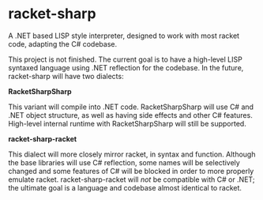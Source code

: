 racket-sharp
==================

A .NET based LISP style interpreter, designed to work with most racket code, adapting the C# codebase.

This project is not finished. The current goal is to have a high-level LISP syntaxed language using .NET reflection for the codebase. In the future, racket-sharp will have two dialects:

**RacketSharpSharp**

This variant will compile into .NET code. RacketSharpSharp will use C# and .NET object structure, as well as having side effects and other C# features. High-level internal runtime with RacketSharpSharp will still be supported.

**racket-sharp-racket**

This dialect will more closely mirror racket, in syntax and function. Although the base libraries will use C# reflection, some names will be selectively changed and some features of C# will be blocked in order to more properly emulate racket. racket-sharp-racket will *not* be compatible with C# or .NET; the ultimate goal is a language and codebase almost identical to racket.
